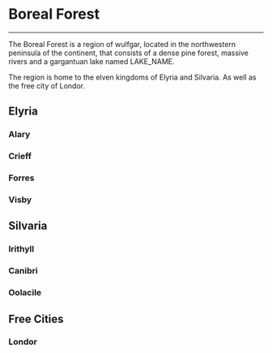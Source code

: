 # Boreal Forest
___
The Boreal Forest is a region of wulfgar, located in the northwestern peninsula of the continent, that consists of a dense pine forest, massive rivers and a gargantuan lake named LAKE_NAME.

The region is home to the elven kingdoms of Elyria and Silvaria. As well as the free city of Londor.

## Elyria

### Alary

### Crieff

### Forres

### Visby


## Silvaria

### Irithyll

### Canibri

### Oolacile


## Free Cities

### Londor
